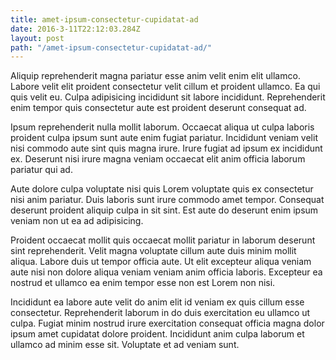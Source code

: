 ```yaml
---
title: amet-ipsum-consectetur-cupidatat-ad
date: 2016-3-11T22:12:03.284Z
layout: post
path: "/amet-ipsum-consectetur-cupidatat-ad/"
---
```


Aliquip reprehenderit magna pariatur esse anim velit enim elit ullamco. Labore velit elit proident consectetur velit cillum et proident ullamco. Ea qui quis velit eu. Culpa adipisicing incididunt sit labore incididunt. Reprehenderit enim tempor quis consectetur aute est proident deserunt consequat ad.

Ipsum reprehenderit nulla mollit laborum. Occaecat aliqua ut culpa laboris proident culpa ipsum sunt aute enim fugiat pariatur. Incididunt veniam velit nisi commodo aute sint quis magna irure. Irure fugiat ad ipsum ex incididunt ex. Deserunt nisi irure magna veniam occaecat elit anim officia laborum pariatur qui ad.

Aute dolore culpa voluptate nisi quis Lorem voluptate quis ex consectetur nisi anim pariatur. Duis laboris sunt irure commodo amet tempor. Consequat deserunt proident aliquip culpa in sit sint. Est aute do deserunt enim ipsum veniam non ut ea ad adipisicing.

Proident occaecat mollit quis occaecat mollit pariatur in laborum deserunt sint reprehenderit. Velit magna voluptate cillum aute duis minim mollit aliqua. Labore duis ut tempor officia aute. Ut elit excepteur aliqua veniam aute nisi non dolore aliqua veniam veniam anim officia laboris. Excepteur ea nostrud et ullamco ea enim tempor esse non est Lorem non nisi.

Incididunt ea labore aute velit do anim elit id veniam ex quis cillum esse consectetur. Reprehenderit laborum in do duis exercitation eu ullamco ut culpa. Fugiat minim nostrud irure exercitation consequat officia magna dolor ipsum amet cupidatat dolore proident. Incididunt anim culpa laborum et ullamco ad minim esse sit. Voluptate et ad veniam sunt.